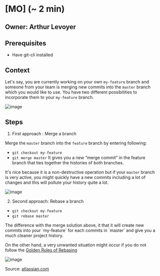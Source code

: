 # [MO] <Merge or rebase a branch> (~ 2 min)

## Owner: Arthur Levoyer

## Prerequisites

- Have git-cli installed

## Context

Let's say, you are currently working on your own `my-feature` branch and someone from your team is merging new commits into the `master` branch which you would like to use. You have two different possibilities to incorporate them to your `my-feature` branch.

![image](https://wac-cdn.atlassian.com/dam/jcr:01b0b04e-64f3-4659-af21-c4d86bc7cb0b/01.svg?cdnVersion=fp)

## Steps
1. First approach : Merge a branch

Merge the `master` branch into the `feature` branch by entering following:
- `git checkout my-feature` 
- `git merge master` 
It gives you a new “merge commit” in the feature branch that ties together the histories of both branches. 

It's nice because it is a non-destructive operation but if your `master` branch is very active, you might quickly have a new commits including a lot of changes and this will pollute your history quite a lot.

![image](https://wac-cdn.atlassian.com/dam/jcr:e229fef6-2c2f-4a4f-b270-e1e1baa94055/02.svg?cdnVersion=fp) 


2. Second approach: Rebase a branch
- `git checkout my-feature` 
- `git rebase master` 

<p>The difference with the merge solution above, it that it will create new commits into your `my-feature` for each commits in `master` and give you a much cleaner project history. </p>

On the other hand, a very unwanted situation might occur if you do not follow the [Golden Rules of Rebasing](https://www.atlassian.com/git/tutorials/merging-vs-rebasing#the-golden-rule-of-rebasing)

![image](https://wac-cdn.atlassian.com/dam/jcr:5b153a22-38be-40d0-aec8-5f2fffc771e5/03.svg?cdnVersion=fp)

Source: [atlassian.com](https://www.atlassian.com/git/tutorials/merging-vs-rebasing)

